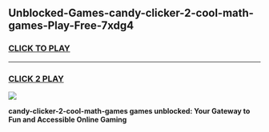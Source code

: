 
## Unblocked-Games-candy-clicker-2-cool-math-games-Play-Free-7xdg4
<h3>
<a href="https://premium76.site?title=candy-clicker-2-cool-math-games&ref=15A">CLICK TO PLAY</a></h3>
<hr>

<h3>
<a href="https://premium76.site?title=candy-clicker-2-cool-math-games&ref=15A">CLICK 2 PLAY</a>
  
</h3>

<a href="https://premium76.site?title=candy-clicker-2-cool-math-games&ref=15A"><img src="https://clearcache.store/games.png"></a>


**candy-clicker-2-cool-math-games games unblocked: Your Gateway to Fun and Accessible Online Gaming**
